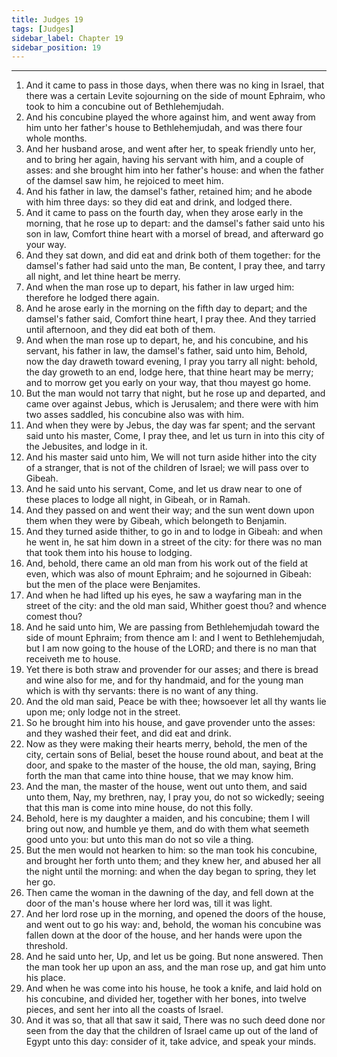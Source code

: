 ```yaml
---
title: Judges 19
tags: [Judges]
sidebar_label: Chapter 19
sidebar_position: 19
---
```


---
1. And it came to pass in those days, when there was no king in Israel, that there was a certain Levite sojourning on the side of mount Ephraim, who took to him a concubine out of Bethlehemjudah.
2. And his concubine played the whore against him, and went away from him unto her father's house to Bethlehemjudah, and was there four whole months.
3. And her husband arose, and went after her, to speak friendly unto her, and to bring her again, having his servant with him, and a couple of asses: and she brought him into her father's house: and when the father of the damsel saw him, he rejoiced to meet him.
4. And his father in law, the damsel's father, retained him; and he abode with him three days: so they did eat and drink, and lodged there.
5. And it came to pass on the fourth day, when they arose early in the morning, that he rose up to depart: and the damsel's father said unto his son in law, Comfort thine heart with a morsel of bread, and afterward go your way.
6. And they sat down, and did eat and drink both of them together: for the damsel's father had said unto the man, Be content, I pray thee, and tarry all night, and let thine heart be merry.
7. And when the man rose up to depart, his father in law urged him: therefore he lodged there again.
8. And he arose early in the morning on the fifth day to depart; and the damsel's father said, Comfort thine heart, I pray thee. And they tarried until afternoon, and they did eat both of them.
9. And when the man rose up to depart, he, and his concubine, and his servant, his father in law, the damsel's father, said unto him, Behold, now the day draweth toward evening, I pray you tarry all night: behold, the day groweth to an end, lodge here, that thine heart may be merry; and to morrow get you early on your way, that thou mayest go home.
10. But the man would not tarry that night, but he rose up and departed, and came over against Jebus, which is Jerusalem; and there were with him two asses saddled, his concubine also was with him.
11. And when they were by Jebus, the day was far spent; and the servant said unto his master, Come, I pray thee, and let us turn in into this city of the Jebusites, and lodge in it.
12. And his master said unto him, We will not turn aside hither into the city of a stranger, that is not of the children of Israel; we will pass over to Gibeah.
13. And he said unto his servant, Come, and let us draw near to one of these places to lodge all night, in Gibeah, or in Ramah.
14. And they passed on and went their way; and the sun went down upon them when they were by Gibeah, which belongeth to Benjamin.
15. And they turned aside thither, to go in and to lodge in Gibeah: and when he went in, he sat him down in a street of the city: for there was no man that took them into his house to lodging.
16. And, behold, there came an old man from his work out of the field at even, which was also of mount Ephraim; and he sojourned in Gibeah: but the men of the place were Benjamites.
17. And when he had lifted up his eyes, he saw a wayfaring man in the street of the city: and the old man said, Whither goest thou? and whence comest thou?
18. And he said unto him, We are passing from Bethlehemjudah toward the side of mount Ephraim; from thence am I: and I went to Bethlehemjudah, but I am now going to the house of the LORD; and there is no man that receiveth me to house.
19. Yet there is both straw and provender for our asses; and there is bread and wine also for me, and for thy handmaid, and for the young man which is with thy servants: there is no want of any thing.
20. And the old man said, Peace be with thee; howsoever let all thy wants lie upon me; only lodge not in the street.
21. So he brought him into his house, and gave provender unto the asses: and they washed their feet, and did eat and drink.
22. Now as they were making their hearts merry, behold, the men of the city, certain sons of Belial, beset the house round about, and beat at the door, and spake to the master of the house, the old man, saying, Bring forth the man that came into thine house, that we may know him.
23. And the man, the master of the house, went out unto them, and said unto them, Nay, my brethren, nay, I pray you, do not so wickedly; seeing that this man is come into mine house, do not this folly.
24. Behold, here is my daughter a maiden, and his concubine; them I will bring out now, and humble ye them, and do with them what seemeth good unto you: but unto this man do not so vile a thing.
25. But the men would not hearken to him: so the man took his concubine, and brought her forth unto them; and they knew her, and abused her all the night until the morning: and when the day began to spring, they let her go.
26. Then came the woman in the dawning of the day, and fell down at the door of the man's house where her lord was, till it was light.
27. And her lord rose up in the morning, and opened the doors of the house, and went out to go his way: and, behold, the woman his concubine was fallen down at the door of the house, and her hands were upon the threshold.
28. And he said unto her, Up, and let us be going. But none answered. Then the man took her up upon an ass, and the man rose up, and gat him unto his place.
29. And when he was come into his house, he took a knife, and laid hold on his concubine, and divided her, together with her bones, into twelve pieces, and sent her into all the coasts of Israel.
30. And it was so, that all that saw it said, There was no such deed done nor seen from the day that the children of Israel came up out of the land of Egypt unto this day: consider of it, take advice, and speak your minds.